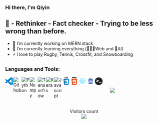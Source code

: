 ### Hi there, I'm Qiyin 

## 🛴 -  Rethinker - Fact checker -  Trying to be less wrong than before.


- 🔭 I’m currently working on MERN stack
- 🌱 I’m currently learning everything (👨🏻‍💻Web and 🤖AI)
- ⚡ I love to play Rugby, Tennis, Crossfit, and Snowboarding

### Languages and Tools:
<img align="left" alt="Visual Studio Code" width="26px" src="https://raw.githubusercontent.com/github/explore/80688e429a7d4ef2fca1e82350fe8e3517d3494d/topics/visual-studio-code/visual-studio-code.png" />
<img align="left" alt="Github" width="26px" src="https://raw.githubusercontent.com/jmnote/z-icons/master/svg/github.svg" />
<img align="left" alt="Python" width="26px" src="https://raw.githubusercontent.com/jmnote/z-icons/master/svg/python.svg" />
<img align="left" alt="Numpy" width="26px" src="https://raw.githubusercontent.com/valohai/ml-logos/5127528b5baadb77a6ea4b999a47b4e86bf0f98b/numpy-logo.svg" />
<img align="left" alt="Tensorflow" width="26px" src="https://raw.githubusercontent.com/valohai/ml-logos/5127528b5baadb77a6ea4b999a47b4e86bf0f98b/tensorflow-tf.svg" />
<img align="left" alt="Keras" width="26px" src="https://raw.githubusercontent.com/valohai/ml-logos/5127528b5baadb77a6ea4b999a47b4e86bf0f98b/keras.svg" />
<img align="left" alt="Javascript" width="26px" src="https://raw.githubusercontent.com/jmnote/z-icons/master/svg/javascript.svg" />
<img align="left" alt="CSS" width="26px" src="https://raw.githubusercontent.com/github/explore/80688e429a7d4ef2fca1e82350fe8e3517d3494d/topics/css/css.png" />
<img align="left" alt="HTML5" width="26px" src="https://raw.githubusercontent.com/github/explore/80688e429a7d4ef2fca1e82350fe8e3517d3494d/topics/html/html.png" />
<img align="left" alt="React" width="26px" src="https://raw.githubusercontent.com/github/explore/80688e429a7d4ef2fca1e82350fe8e3517d3494d/topics/react/react.png" />
<img align="left" alt="SQL" width="26px" src="https://raw.githubusercontent.com/github/explore/80688e429a7d4ef2fca1e82350fe8e3517d3494d/topics/sql/sql.png" />
<img align="left" alt="Terminal" width="26px" src="https://raw.githubusercontent.com/github/explore/80688e429a7d4ef2fca1e82350fe8e3517d3494d/topics/terminal/terminal.png" />


<br />
<br />


<center> <img src="https://github-readme-stats.vercel.app/api?username=kiaruh&&show_icons=true&title_color=ffffff&icon_color=bb2acf&text_color=daf7dc&bg_color=151515">
 <div align="center">


<br />
<br />


 <p align="center"> 
  Visitors count<br>
  <img src="https://profile-counter.glitch.me/kiaruh/count.svg" />
</p>
